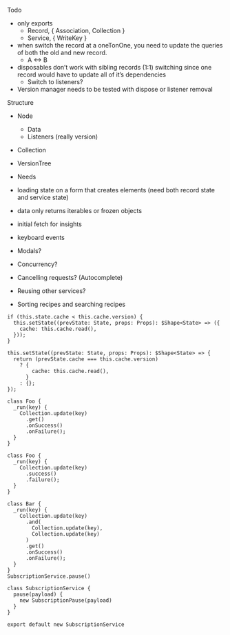 Todo

- only exports
    - Record, { Association, Collection }
    - Service, { WriteKey }
- when switch the record at a oneTonOne, you need to update the queries of both the old and new record.
  - A <-> B
- disposables don’t work with sibling records (1:1) switching since one record would have to update all of it’s dependencies
    - Switch to listeners?
- Version manager needs to be tested with dispose or listener removal

Structure
- Node
    - Data
    - Listeners (really version)
- Collection
- VersionTree
- Needs

- loading state on a form that creates elements (need both record state and service state)
- data only returns iterables or frozen objects
- initial fetch for insights
- keyboard events
- Modals?
- Concurrency?
- Cancelling requests? (Autocomplete)
- Reusing other services?
- Sorting recipes and searching recipes

```es6
if (this.state.cache < this.cache.version) {
  this.setState((prevState: State, props: Props): $Shape<State> => ({
    cache: this.cache.read(),
  }));
}

this.setState((prevState: State, props: Props): $Shape<State> => {
  return (prevState.cache === this.cache.version)
    ? {
        cache: this.cache.read(),
      }
    : {};
});
```

```es6
class Foo {
  _run(key) {
    Collection.update(key)
      .get()
      .onSuccess()
      .onFailure();
  }
}

class Foo {
  _run(key) {
    Collection.update(key)
      .success()
      .failure();
  }
}

class Bar {
  _run(key) {
    Collection.update(key)
      .and(
        Collection.update(key),
        Collection.update(key)
      )
      .get()
      .onSuccess()
      .onFailure();
  }
}
SubscriptionService.pause()

class SubscriptionService {
  pause(payload) {
    new SubscriptionPause(payload)
  }
}

export default new SubscriptionService
```
